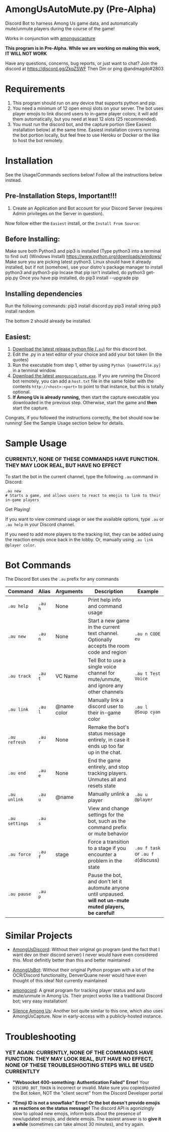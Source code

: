 # AmongUsAutoMute.py (Pre-Alpha) 

Discord Bot to harness Among Us game data, and automatically mute/unmute players during the course of the game!

Works in conjunction with [amonguscapture](https://github.com/denverquane/amonguscapture)

**This program is in Pre-Alpha. While we are working on making this work, IT WILL NOT WORK**

Have any questions, concerns, bug reports, or just want to chat? Join the discord at https://discord.gg/ZkqZSWF Then Dm or ping @andmagdo#2803 

# Requirements

1. This program should run on any device that supports python and pip.
2. You need a minimum of 12 open emoji slots on your server. The bot uses player emojis to link discord users to in-game player colors; it will add them automatically, but you need at least 12 slots (25 recommended).
3. You must run the discord bot, and the capture portion (See Easiest installation below) at the same time. Easiest installation covers running the bot
portion locally, but feel free to use Heroku or Docker or the like to host the bot remotely.


# Installation

See the
Usage/Commands sections below! Follow all the instructions below instead.

## Pre-Installation Steps, Important!!!
1. Create an Application and Bot account for your Discord Server (requires Admin privileges on the Server in question).

Now follow either the `Easiest` install, or the `Install From Source`:

## Before Installing:
Make sure both Python3 and pip3 is installed (Type python3 into a terminal to find out)
(Windows Install) https://www.python.org/downloads/windows/ Make sure you are picking latest python3.
Linux should have it already installed, but if not (somehow), use your distro's package manager to install python3 and python3-pip
Incase that pip isn't installed, do python3 get-pip.py
Once you have pip installed, do pip3 install --upgrade pip

## Installing dependencies
Run the following commands:
pip3 install discord.py
pip3 install string
pip3 install random

The bottom 2 should already be installed.


## Easiest:
1. [Download the latest release python file (`.py`)](https://github.com/andmagdo/amongusdiscord.py/releases) for this discord bot.
2. Edit the .py in a text editor of your choice and add your bot token (In the quotes)
3. Run the executable from step 1, either by using `Python {nameOfFile.py}` in a terminal window.
4. [Download the latest `amonguscapture.exe`](https://github.com/denverquane/amonguscapture/releases). If you are running the Discord bot remotely,
you can add a `host.txt` file in the same folder with the contents `http://<host>:<port>` to point to that instance, but this is totally optional.
5. **If Among Us is already running,** then start the capture executable you downloaded in the previous step. Otherwise, start the game and **then** start the capture.

Congrats, if you followed the instructions correctly, the bot should now be running! See the Sample Usage section below for details.

# Sample Usage
### CURRENTLY, NONE OF THESE COMMANDS HAVE FUNCTION. THEY MAY LOOK REAL, BUT HAVE NO EFFECT
To start the bot in the current channel, type the following `.au` command in Discord:
```
.au new
# Starts a game, and allows users to react to emojis to link to their in-game players
```
Get Playing!

If you want to view command usage or see the available options, type `.au` or `.au help` in your Discord channel.

If you need to add more players to the tracking list, they can be added using the reaction emojis once back in the lobby. Or, manually using `.au link @player color`.

# Bot Commands
The Discord Bot uses the `.au` prefix for any commands

|Command| Alias | Arguments | Description | Example |
|---|---|---|---|---|
|`.au help`|`.au h`|None|Print help info and command usage||
|`.au new`|`.au n`|None|Start a new game in the current text channel. Optionally accepts the room code and region|`.au n CODE eu`|
|`.au track`|`.au t`|VC Name|Tell Bot to use a single voice channel for mute/unmute, and ignore any other channels|`.au t Test Voice`|
|`.au link`|`.au l`|@name color|Manually link a discord user to their in-game color|`.au l @Soup cyan`|
|`.au refresh`|`.au r`|None|Remake the bot's status message entirely, in case it ends up too far up in the chat.||
|`.au end`|`.au e`|None|End the game entirely, and stop tracking players. Unmutes all and resets state||
|`.au unlink`|`.au u`|@name|Manually unlink a player|`.au u @player`|
|`.au settings`|`.au s`||View and change settings for the bot, such as the command prefix or mute behavior||
|`.au force`|`.au f`|stage|Force a transition to a stage if you encounter a problem in the state|`.au f task` or `.au f d`(discuss)|
|`.au pause`|`.au p`||Pause the bot, and don't let it automute anyone until unpaused. **will not un-mute muted players, be careful!**||

# Similar Projects

- [AmongUsDiscord](https://github.com/denverquane/amongusdiscord): Without their original go program (and the fact that I want dev on their discord server) I never would have even considered this. Most definitly better than this and better maintained

- [AmongUsBot](https://github.com/alpharaoh/AmongUsBot): Without their original Python program
with a lot of the OCR/Discord functionality, DenverQuane never would have even thought of this idea! Not currently maintained

- [amongcord](https://github.com/pedrofracassi/amongcord): A great program for tracking player status and auto mute/unmute in Among Us.
Their project works like a traditional Discord bot; very easy installation!

- [Silence Among Us](https://github.com/tanndev/silence-among-us#silence-among-us): Another bot quite similar to this one, which also uses AmongUsCapture. Now in early-access with a publicly-hosted instance.

# Troubleshooting
### YET AGAIN: CURRENTLY, NONE OF THE COMMANDS HAVE FUNCTION. THEY MAY LOOK REAL, BUT HAVE NO EFFECT, NONE OF THESE TROUBLESHOOTING STEPS WILL BE USED CURRENTLTY

- **"Websocket 400-something: Authentication Failed" Error!**
Your `DISCORD_BOT_TOKEN` is incorrect or invalid. Make sure you copied/pasted the Bot *token*, NOT the "client secret" from the Discord Developer portal

- **"Emoji ID is not a snowflake" Error! Or the bot doesn't provide emojis as reactions on the status message!**
The discord API is agonizingly slow to upload new emojis, inform bots about the presence of new/updated emojis, and delete emojis.
The easiest answer is to **give it a while** (sometimes can take almost 30 minutes), and try again.


